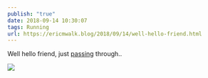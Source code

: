 ```yaml
---
publish: "true"
date: 2018-09-14 10:30:07
tags: Running
url: https://ericmwalk.blog/2018/09/14/well-hello-friend.html
---
```


Well hello friend, just [passing](https://www.strava.com/activities/1840722275) through..

![](https://ericmwalk.blog/uploads/2022/5a0caf545b.jpg)